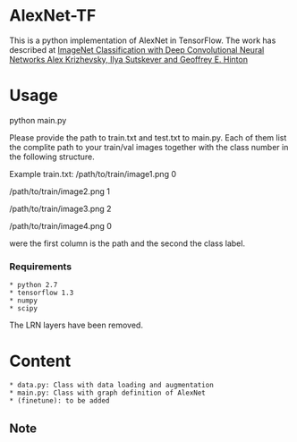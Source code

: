 # AlexNet-TF

This is a python implementation of AlexNet in TensorFlow. The work has described at [ImageNet Classification with Deep Convolutional Neural Networks
Alex Krizhevsky, Ilya Sutskever and Geoffrey E. Hinton](https://papers.nips.cc/paper/4824-imagenet-classification-with-deep-convolutional-neural-networks.pdf)


# Usage
python main.py

Please provide the path to train.txt and test.txt to main.py. Each of them list the complite path to your train/val images together with the class number in the following structure.

Example train.txt:
/path/to/train/image1.png 0

/path/to/train/image2.png 1

/path/to/train/image3.png 2

/path/to/train/image4.png 0

were the first column is the path and the second the class label.

### Requirements
	* python 2.7
	* tensorflow 1.3
	* numpy
	* scipy

The LRN layers have been removed.

# Content
	* data.py: Class with data loading and augmentation
	* main.py: Class with graph definition of AlexNet 
	* (finetune): to be added
## Note 
